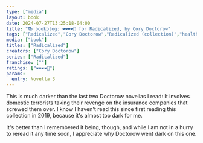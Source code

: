 ```yaml
---
type: ["media"]
layout: book
date: 2024-07-27T13:25:18-04:00
title: "📚 bookblog: ❤️❤️❤️❤️🖤 for Radicalized, by Cory Doctorow"
tags: ["Radicalized","Cory Doctorow","Radicalized (collection)","health insurance","healthcare"]
media: ["book"]
titles: ["Radicalized"]
creators: ["Cory Doctorow"]
series: ["Radicalized"]
franchise: [""]
ratings: ["❤️❤️❤️❤️🖤"]
params:
  entry: Novella 3
---
```


This is much darker than the last two Doctorow novellas I read: It involves domestic terrorists taking their revenge on the insurance companies that screwed them over. I know I haven't read this since first reading this collection in 2019, because it's almost too dark for me.

It's better than I remembered it being, though, and while I am not in a hurry to reread it any time soon, I appreciate why Doctorow went dark on this one.
